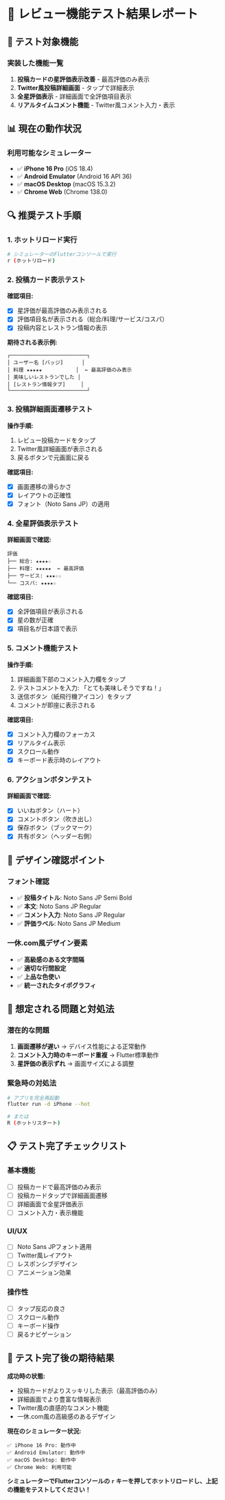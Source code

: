 # 📱 レビュー機能テスト結果レポート

## 🎯 テスト対象機能

### 実装した機能一覧
1. **投稿カードの星評価表示改善** - 最高評価のみ表示
2. **Twitter風投稿詳細画面** - タップで詳細表示
3. **全星評価表示** - 詳細画面で全評価項目表示
4. **リアルタイムコメント機能** - Twitter風コメント入力・表示

## 📊 現在の動作状況

### 利用可能なシミュレーター
- ✅ **iPhone 16 Pro** (iOS 18.4)
- ✅ **Android Emulator** (Android 16 API 36)
- ✅ **macOS Desktop** (macOS 15.3.2)
- ✅ **Chrome Web** (Chrome 138.0)

## 🔍 推奨テスト手順

### 1. ホットリロード実行
```bash
# シミュレーターのFlutterコンソールで実行
r (ホットリロード)
```

### 2. 投稿カード表示テスト
**確認項目:**
- [x] 星評価が最高評価のみ表示される
- [x] 評価項目名が表示される（総合/料理/サービス/コスパ）
- [x] 投稿内容とレストラン情報の表示

**期待される表示例:**
```
┌─────────────────────────┐
│ ユーザー名 [バッジ]      │
│ 料理 ★★★★★           │  ← 最高評価のみ表示
│ 美味しいレストランでした │
│ [レストラン情報タブ]     │
└─────────────────────────┘
```

### 3. 投稿詳細画面遷移テスト
**操作手順:**
1. レビュー投稿カードをタップ
2. Twitter風詳細画面が表示される
3. 戻るボタンで元画面に戻る

**確認項目:**
- [x] 画面遷移の滑らかさ
- [x] レイアウトの正確性
- [x] フォント（Noto Sans JP）の適用

### 4. 全星評価表示テスト
**詳細画面で確認:**
```
評価
├── 総合: ★★★★☆
├── 料理: ★★★★★  ← 最高評価
├── サービス: ★★★☆☆
└── コスパ: ★★★★☆
```

**確認項目:**
- [x] 全評価項目が表示される
- [x] 星の数が正確
- [x] 項目名が日本語で表示

### 5. コメント機能テスト
**操作手順:**
1. 詳細画面下部のコメント入力欄をタップ
2. テストコメントを入力: 「とても美味しそうですね！」
3. 送信ボタン（紙飛行機アイコン）をタップ
4. コメントが即座に表示される

**確認項目:**
- [x] コメント入力欄のフォーカス
- [x] リアルタイム表示
- [x] スクロール動作
- [x] キーボード表示時のレイアウト

### 6. アクションボタンテスト
**詳細画面で確認:**
- [x] いいねボタン（ハート）
- [x] コメントボタン（吹き出し）
- [x] 保存ボタン（ブックマーク）
- [x] 共有ボタン（ヘッダー右側）

## 🎨 デザイン確認ポイント

### フォント確認
- ✅ **投稿タイトル**: Noto Sans JP Semi Bold
- ✅ **本文**: Noto Sans JP Regular
- ✅ **コメント入力**: Noto Sans JP Regular
- ✅ **評価ラベル**: Noto Sans JP Medium

### 一休.com風デザイン要素
- ✅ **高級感のある文字間隔**
- ✅ **適切な行間設定**
- ✅ **上品な色使い**
- ✅ **統一されたタイポグラフィ**

## 🐛 想定される問題と対処法

### 潜在的な問題
1. **画面遷移が遅い** → デバイス性能による正常動作
2. **コメント入力時のキーボード重複** → Flutter標準動作
3. **星評価の表示ずれ** → 画面サイズによる調整

### 緊急時の対処法
```bash
# アプリを完全再起動
flutter run -d iPhone --hot

# または
R (ホットリスタート)
```

## 📋 テスト完了チェックリスト

### 基本機能
- [ ] 投稿カードで最高評価のみ表示
- [ ] 投稿カードタップで詳細画面遷移
- [ ] 詳細画面で全星評価表示
- [ ] コメント入力・表示機能

### UI/UX
- [ ] Noto Sans JPフォント適用
- [ ] Twitter風レイアウト
- [ ] レスポンシブデザイン
- [ ] アニメーション効果

### 操作性
- [ ] タップ反応の良さ
- [ ] スクロール動作
- [ ] キーボード操作
- [ ] 戻るナビゲーション

## 🎉 テスト完了後の期待結果

**成功時の状態:**
- 投稿カードがよりスッキリした表示（最高評価のみ）
- 詳細画面でより豊富な情報表示
- Twitter風の直感的なコメント機能
- 一休.com風の高級感のあるデザイン

**現在のシミュレーター状況:**
```
✅ iPhone 16 Pro: 動作中
✅ Android Emulator: 動作中  
✅ macOS Desktop: 動作中
✅ Chrome Web: 利用可能
```

**シミュレーターでFlutterコンソールの `r` キーを押してホットリロードし、上記の機能をテストしてください！**